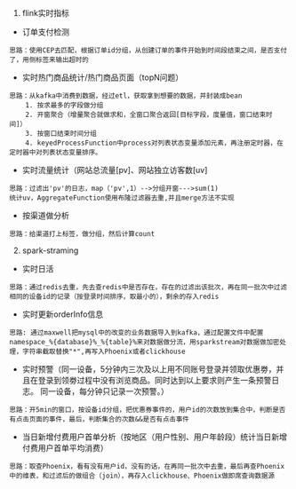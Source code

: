 1. flink实时指标
- 订单支付检测 
``` 
思路：使用CEP去匹配，根据订单id分组，从创建订单的事件开始到时间段结束之间，是否支付了，用侧标签来输出超时的
```
- 实时热门商品统计/热门商品页面（topN问题）<br>
```
思路：从kafka中消费到数据，经过etl，获取拿到想要的数据，并封装成bean
    1. 按求最多的字段做分组
    2. 开窗聚合（增量聚合就做求和，全窗口聚合返回[目标字段，度量值，窗口结束时间]）
    3. 按窗口结束时间分组
    4. keyedProcessFunction中process对列表状态变量添加元素，再注册定时器，在定时器中对列表状态变量排序。
```
- 实时流量统计（网站总流量[pv]、网站独立访客数[uv]
```
思路：过滤出'pv'的日志，map（'pv',1）-->分组开窗--->sum(1)
统计uv，AggregateFunction使用布隆过滤器去重,并且merge方法不实现
```
- 按渠道做分析 <br>
```
思路：给渠道打上标签，做分组，然后计算count
```
2. spark-straming
- 实时日活
```
思路：通过redis去重，先去查redis中是否存在，存在的过滤出该批次，再在同一批次中过滤相同的设备id的记录（按登录时间排序，取最小的），剩余的存入redis
```
- 实时更新orderInfo信息
```
思路: 通过maxwell把mysql中的改变的业务数据导入到kafka，通过配置文件中配置namespace_%{database}%_%{table}%来对数据做分流，用sparkstream对数据做加密处理，字符串截取替换"*",再写入Phoenix或者clickhouse
```
- 实时预警（同一设备，5分钟内三次及以上用不同账号登录并领取优惠劵，并且在登录到领劵过程中没有浏览商品。同时达到以上要求则产生一条预警日志。 同一设备，每分钟只记录一次预警。）
```
思路：开5min的窗口，按设备id分组，把优惠券事件的，用户id的次数放到集合中，判断是否有点击页面的事件，最后，判断集合的次数&&是否有点击事件
```
- 当日新增付费用户首单分析（按地区（用户性别、用户年龄段）统计当日新增付费用户首单平均消费）
```
思路：取查Phoenix，看有没有用户id，没有的话，在再同一批次中去重，最后再查Phoenix中的维表，和过滤后的做组合（join），再存入clickhouse、Phoenix做即席查询数据源
```
